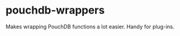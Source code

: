 pouchdb-wrappers
================

Makes wrapping PouchDB functions a lot easier. Handy for plug-ins.
